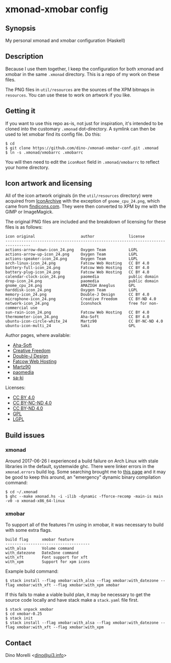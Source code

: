 # xmonad-xmobar config


## Synopsis

My personal xmonad and xmobar configuration (Haskell)


## Description

Because I use them together, I keep the configuration for both
xmonad and xmobar in the same `.xmonad` directory. This is a repo
of my work on these files.

The PNG files in `util/resources` are the sources of the XPM
bitmaps in `resources`. You can use these to work on artwork if
you like.


## Getting it

If you want to use this repo as-is, not just for inspiration, it's
intended to be cloned into the customary `.xmonad` dot-directory. A
symlink can then be used to let xmobar find its config file. Do this:

    $ cd
    $ git clone https://github.com/dino-/xmonad-xmobar-conf.git .xmonad
    $ ln -s .xmonad/xmobarrc .xmobarrc

You will then need to edit the `iconRoot` field in `.xmonad/xmobarrc`
to reflect your home directory.


## Icon artwork and licensing

All of the icon artwork originals (in the `util/resources` directory)
were acquired from [IconArchive](http://www.iconarchive.com)
with the exception of `gnome_cpu_24.png`, which came from
[findicons.com](http://findicons.com/icon/188802/gnome_cpu#). They
were then converted to XPM by me with the GIMP or ImageMagick.

The original PNG files are included and the breakdown of licensing
for these files is as follows:

    icon original                    author               license
    ---------------------------------------------------------------------------------
    actions-arrow-down-icon_24.png   Oxygen Team          LGPL
    actions-arrow-up-icon_24.png     Oxygen Team          LGPL
    actions-speaker-icon_24.png      Oxygen Team          LGPL
    arch-linux-icon_24.png           Fatcow Web Hosting   CC BY 4.0
    battery-full-icon_24.png         Fatcow Web Hosting   CC BY 4.0
    battery-plug-icon_24.png         Fatcow Web Hosting   CC BY 4.0
    calendar-clock-icon_24.png       paomedia             public domain
    drop-icon_24.png                 paomedia             public domain
    gnome_cpu_24.png                 AMAZIGH Aneglus      GPL
    harddisk-icon_24.png             Oxygen Team          LGPL
    memory-icon_24.png               Double-J Design      CC BY 4.0
    microphone-icon_24.png           Creative Freedom     CC BY-ND 4.0
    network-icon_24.png              Iconshock            free for non-commercial use
    sun-rain-icon_24.png             Fatcow Web Hosting   CC BY 4.0
    thermometer-icon_24.png          Aha-Soft             CC BY 4.0
    ubuntu-icon-circle-white_24      Martz90              CC BY-NC-ND 4.0
    ubuntu-icon-multi_24             Saki                 GPL

Author pages, where available:

- [Aha-Soft](http://www.aha-soft.com/)
- [Creative Freedom](https://www.creativefreedom.co.uk/)
- [Double-J Design](http://www.doublejdesign.co.uk/)
- [Fatcow Web Hosting](http://www.fatcow.com/free-icons)
- [Martz90](http://martz90.deviantart.com/)
- [paomedia](http://www.paomedia.com/)
- [sa-ki](http://sa-ki.deviantart.com/)

Licenses:

- [CC BY 4.0](https://creativecommons.org/licenses/by/4.0/)
- [CC BY-NC-ND 4.0](https://creativecommons.org/licenses/by-nc-nd/4.0/)
- [CC BY-ND 4.0](https://creativecommons.org/licenses/by-nd/4.0/)
- [GPL](https://gnu.org/licenses/gpl.html)
- [LGPL](https://www.gnu.org/copyleft/lesser.html)


## Build issues

### xmonad

Around 2017-06-26 I experienced a build failure on Arch Linux with
stale libraries in the default, systemwide ghc. There were linker
errors in the `xmonad.errors` build log. Some searching brought
me to [this page](https://bugs.archlinux.org/task/54561) and it
may be good to keep this around, an "emergency" dynamic binary
compilation command:

    $ cd ~/.xmonad
    $ ghc --make xmonad.hs -i -ilib -dynamic -fforce-recomp -main-is main -v0 -o xmonad-x86_64-linux


### xmobar

To support all of the features I'm using in xmobar, it was necessary to build
with some extra flags.

    build flag      xmobar feature
    -------------------------------------
    with_alsa       Volume command
    with_datezone   DateZone command
    with_xft        Font support for xft
    with_xpm        Support for xpm icons

Example build command:

    $ stack install --flag xmobar:with_alsa --flag xmobar:with_datezone --flag xmobar:with_xft --flag xmobar:with_xpm xmobar

If this fails to make a viable build plan, it may be necessary to get the
source code locally and have stack make a `stack.yaml` file first.

    $ stack unpack xmobar
    $ cd xmobar-0.25
    $ stack init
    $ stack install --flag xmobar:with_alsa --flag xmobar:with_datezone --flag xmobar:with_xft --flag xmobar:with_xpm


## Contact

Dino Morelli <[dino@ui3.info](mailto:dino@ui3.info)>
